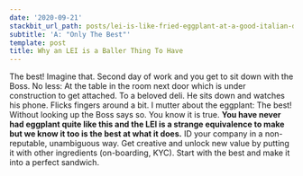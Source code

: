 ```yaml
---
date: '2020-09-21'
stackbit_url_path: posts/lei-is-like-fried-eggplant-at-a-good-italian-deli
subtitle: 'A: "Only The Best"'
template: post
title: Why an LEI is a Baller Thing To Have
---
```

The best! Imagine that. Second day of work and you get to sit down with the Boss. No less: At the table in the room next door which is under construction to get attached. To a beloved deli. He sits down and watches his phone. Flicks fingers around a bit. I mutter about the eggplant: The best! Without looking up the Boss says so. You know it is true. **You have never had eggplant quite like this and the LEI is a strange equivalence to make but we know it too is the best at what it does.** ID your company in a non-reputable, unambiguous way. Get creative and unlock new value by putting it with other ingredients (on-boarding, KYC). Start with the best and make it into a perfect sandwich.   